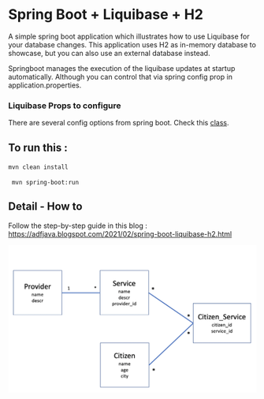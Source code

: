 # Spring Boot + Liquibase + H2

A simple spring boot application which illustrates how to use Liquibase for your database changes. 
This application uses H2 as in-memory database to showcase, but you can also use an external database instead.

Springboot manages the execution of the liquibase updates at startup automatically. Although you can control that via spring config prop in application.properties.

### Liquibase Props to configure

There are several config options from spring boot. Check this [class](https://github.com/spring-projects/spring-boot/blob/v2.4.2/spring-boot-project/spring-boot-autoconfigure/src/main/java/org/springframework/boot/autoconfigure/liquibase/LiquibaseProperties.java).

## To run this :
`` mvn clean install ``

`` mvn spring-boot:run``

## Detail - How to

Follow the step-by-step guide in this blog : https://adfjava.blogspot.com/2021/02/spring-boot-liquibase-h2.html


![Alt text](src/main/resources/images/db-design.png "Title")